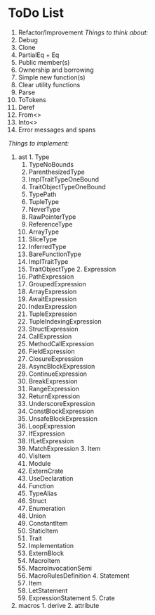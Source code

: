# ToDo List
 1. Refactor/Improvement
  *Things to think about:*
   1. Debug
   2. Clone
   3. PartialEq + Eq
   4. Public member(s)
   5. Ownership and borrowing
   6. Simple new function(s)
   7. Clear utility functions
   8. Parse
   9. ToTokens
   10. Deref
   11. From<>
   12. Into<>
   13. Error messages and spans

  *Things to implement:*
   1. ast
     1. Type
       1. TypeNoBounds
         1. ParenthesizedType
         2. ImplTraitTypeOneBound
         3. TraitObjectTypeOneBound
         4. TypePath
         5. TupleType
         6. NeverType
         7. RawPointerType
         8. ReferenceType
         9. ArrayType
         10. SliceType
         11. InferredType
         12. BareFunctionType
       2. ImplTraitType
       3. TraitObjectType
     2. Expression
       1. PathExpression
       2. GroupedExpression
       3. ArrayExpression
       4. AwaitExpression
       5. IndexExpression
       6. TupleExpression
       7. TupleIndexingExpression
       8. StructExpression
       9. CallExpression
       10. MethodCallExpression
       11. FieldExpression
       12. ClosureExpression
       13. AsyncBlockExpression
       14. ContinueExpression
       15. BreakExpression
       16. RangeExpression
       17. ReturnExpression
       18. UnderscoreExpression
       19. ConstBlockExpression
       20. UnsafeBlockExpression
       21. LoopExpression
       22. IfExpression
       23. IfLetExpression
       24. MatchExpression
     3. Item
       1. VisItem
         1. Module
         2. ExternCrate
         3. UseDeclaration
         4. Function
         5. TypeAlias
         6. Struct
         7. Enumeration
         8. Union
         9. ConstantItem
         10. StaticItem
         11. Trait
         12. Implementation
         13. ExternBlock
       2. MacroItem
         1. MacroInvocationSemi
         2. MacroRulesDefinition
     4. Statement
       1. Item
       2. LetStatement
       3. ExpressionStatement
     5. Crate
   2. macros
     1. derive
     2. attribute